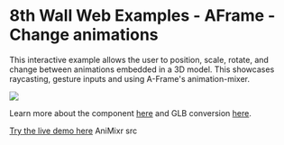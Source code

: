 # 8th Wall Web Examples - AFrame - Change animations

This interactive example allows the user to position, scale, rotate, and change between animations embedded in a 3D model. This showcases raycasting, gesture inputs and using A-Frame's animation-mixer.

![](https://media.giphy.com/media/Su738nSVeEnp36q5iA/giphy.gif)

Learn more about the component [here](https://github.com/donmccurdy/aframe-extras/tree/master/src/loaders#animation)
and GLB conversion [here](https://www.8thwall.com/glb).

[Try the live demo here](https://templates.8thwall.app/animation-mixer-aframe)
A n i M i x r   s r c  
 